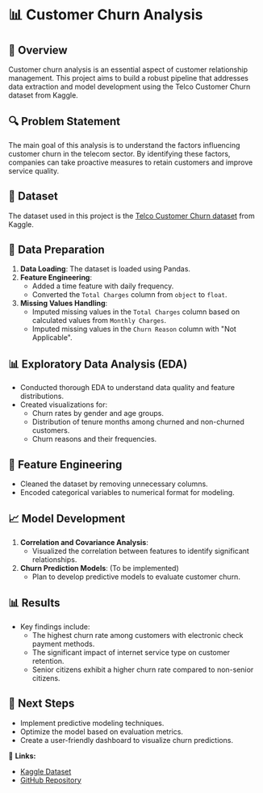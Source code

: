 # 📊 Customer Churn Analysis 
## 📖 Overview
Customer churn analysis is an essential aspect of customer relationship management. This project aims to build a robust pipeline that addresses data extraction and model development using the Telco Customer Churn dataset from Kaggle.

## 🔍 Problem Statement
The main goal of this analysis is to understand the factors influencing customer churn in the telecom sector. By identifying these factors, companies can take proactive measures to retain customers and improve service quality.

## 📁 Dataset
The dataset used in this project is the [Telco Customer Churn dataset](https://www.kaggle.com/datasets/yeanzc/telco-customer-churn-ibm-dataset?select=Telco_customer_churn.xlsx) from Kaggle.

## 🔧 Data Preparation
1. **Data Loading**: The dataset is loaded using Pandas.
2. **Feature Engineering**: 
   - Added a time feature with daily frequency.
   - Converted the `Total Charges` column from `object` to `float`.
3. **Missing Values Handling**: 
   - Imputed missing values in the `Total Charges` column based on calculated values from `Monthly Charges`.
   - Imputed missing values in the `Churn Reason` column with "Not Applicable".

## 📊 Exploratory Data Analysis (EDA)
- Conducted thorough EDA to understand data quality and feature distributions.
- Created visualizations for:
  - Churn rates by gender and age groups.
  - Distribution of tenure months among churned and non-churned customers.
  - Churn reasons and their frequencies.

## 🔄 Feature Engineering
- Cleaned the dataset by removing unnecessary columns.
- Encoded categorical variables to numerical format for modeling.

## 📈 Model Development
1. **Correlation and Covariance Analysis**: 
   - Visualized the correlation between features to identify significant relationships.
2. **Churn Prediction Models**: (To be implemented)
   - Plan to develop predictive models to evaluate customer churn.

## 📊 Results
- Key findings include:
  - The highest churn rate among customers with electronic check payment methods.
  - The significant impact of internet service type on customer retention.
  - Senior citizens exhibit a higher churn rate compared to non-senior citizens.

## 🚀 Next Steps
- Implement predictive modeling techniques.
- Optimize the model based on evaluation metrics.
- Create a user-friendly dashboard to visualize churn predictions.

🔗 **Links:**
- [Kaggle Dataset](https://www.kaggle.com/datasets/yeanzc/telco-customer-churn-ibm-dataset?select=Telco_customer_churn.xlsx)
- [GitHub Repository](https://github.com/sanjanachitragar/Churn_Analysis)
